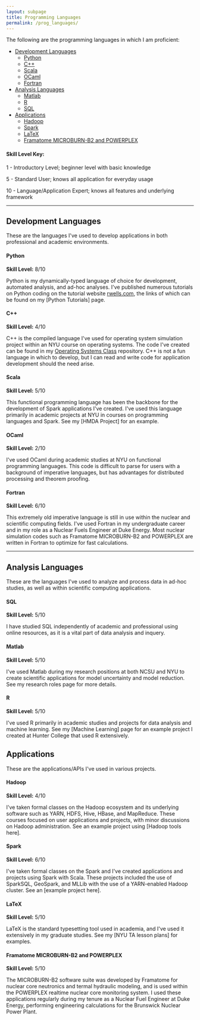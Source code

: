 ```yaml
---
layout: subpage
title: Programming Languages
permalink: /prog_languages/
---
```


The following are the programming languages in which I am proficient:

* [Development Languages](#development_languages)
	* [Python](#python)
	* [C++](#C++)
	* [Scala](#scala)
	* [OCaml](#ocaml)
	* [Fortran](#fortran)
* [Analysis Languages](#analysis_languages)
	* [Matlab](#matlab)
	* [R](#r)
	* [SQL](#sql)
* [Applications](#applications)
	* [Hadoop](#hadoop)
	* [Spark](#spark)
	* [LaTeX](#latex)
	* [Framatome MICROBURN-B2 and POWERPLEX](#mb2)
	
#### Skill Level Key:
1 - Introductory Level; beginner level with basic knowledge

5 - Standard User; knows all application for everyday usage

10 - Language/Application Expert; knows all features and underlying framework

***

## Development Languages <a name="development_languages"></a>
These are the languages I've used to develop applications in both professional and academic environments.


#### Python <a name="python"></a>
**Skill Level:** 8/10

Python is my dynamically-typed language of choice for development, automated analysis, and ad-hoc analyses. 
I've published numerous tutorials on Python coding on the tutorial website [rwells.com]( https://wellsr.com/python ), the links of which can be found on my [Python Tutorials] page.


#### C++ <a name="C++"></a>
**Skill Level:** 4/10

C++ is the compiled language I've used for operating system simulation project within an NYU course on operating systems. The code I've created can be found in my [Operating Systems Class]() repository.
C++ is not a fun language in which to develop, but I can read and write code for application development should the need arise.


#### Scala <a name="scala"></a>
**Skill Level:** 5/10

This functional programming language has been the backbone for the development of Spark applications I've created. I've used this language primarily in academic projects at NYU in courses on programming languages and Spark. See my [HMDA Project] for an example.


#### OCaml <a name="ocaml"></a>
**Skill Level:** 2/10

I've used OCaml during academic studies at NYU on functional programming languages. This code is difficult to parse for users with a background of imperative languages, but has advantages for distributed processing and theorem proofing.


#### Fortran <a name="fortran"></a>
**Skill Level:** 6/10

This extremely old imperative language is still in use within the nuclear and scientific computing fields. I've used Fortran in my undergraduate career and in my role as a Nuclear Fuels Engineer at Duke Energy. Most nuclear simulation codes such as Framatome MICROBURN-B2 and POWERPLEX are written in Fortran to optimize for fast calculations.

***

## Analysis Languages <a name="analysis_languages"></a>
These are the languages I've used to analyze and process data in ad-hoc studies, as well as within scientific computing applications.


#### SQL <a name="sql"></a>
**Skill Level:** 5/10

I have studied SQL independently of academic and professional using online resources, as it is a vital part of data analysis and inquery.


#### Matlab <a name="matlab"></a>
**Skill Level:** 5/10

I've used Matlab during my research positions at both NCSU and NYU to create scientific applications for model uncertainty and model reduction. See my research roles page for more details.


#### R <a name="r"></a>
**Skill Level:** 5/10

I've used R primarily in academic studies and projects for data analysis and machine learning. See my [Machine Learning] page for an example project I created at Hunter College that used R extensively.


## Applications <a name="applications"></a>
These are the applications/APIs I've used in various projects. 


#### Hadoop <a name="hadoop"></a>
**Skill Level:** 4/10

I've taken formal classes on the Hadoop ecosystem and its underlying software such as YARN, HDFS, Hive, HBase, and MapReduce. These courses focused on user applications and projects, with minor discussions on Hadoop administration. See an example project using [Hadoop tools here]. 


#### Spark <a name="spark"></a>
**Skill Level:** 6/10

I've taken formal classes on the Spark and I've created applications and projects using Spark with Scala. These projects included the use of SparkSQL, GeoSpark, and MLLib with the use of a YARN-enabled Hadoop cluster. See an [example project here]. 


#### LaTeX <a name="latex"></a>
**Skill Level:** 5/10

LaTeX is the standard typesetting tool used in academia, and I've used it extensively in my graduate studies. See my [NYU TA lesson plans] for examples.


#### Framatome MICROBURN-B2 and POWERPLEX <a name="mb2"></a>
**Skill Level:** 5/10

The MICROBURN-B2 software suite was developed by Framatome for nuclear core neutronics and termal hydraulic modeling, and is used within the POWERPLEX realtime nuclear core monitoring system. I used these applications regularly during my tenure as a Nuclear Fuel Engineer at Duke Energy, performing engineering calculations for the Brunswick Nuclear Power Plant.
 

